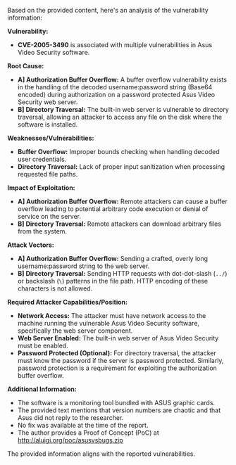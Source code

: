 Based on the provided content, here's an analysis of the vulnerability information:

**Vulnerability:**

*   **CVE-2005-3490** is associated with multiple vulnerabilities in Asus Video Security software.

**Root Cause:**

*   **A] Authorization Buffer Overflow:** A buffer overflow vulnerability exists in the handling of the decoded username:password string (Base64 encoded) during authorization on a password protected Asus Video Security web server.
*   **B] Directory Traversal:** The built-in web server is vulnerable to directory traversal, allowing an attacker to access any file on the disk where the software is installed.

**Weaknesses/Vulnerabilities:**

*   **Buffer Overflow:** Improper bounds checking when handling decoded user credentials.
*   **Directory Traversal:** Lack of proper input sanitization when processing requested file paths.

**Impact of Exploitation:**

*   **A] Authorization Buffer Overflow:**  Remote attackers can cause a buffer overflow leading to potential arbitrary code execution or denial of service on the server.
*   **B] Directory Traversal:** Remote attackers can download arbitrary files from the system.

**Attack Vectors:**

*   **A] Authorization Buffer Overflow:**  Sending a crafted, overly long username:password string to the web server.
*   **B] Directory Traversal:** Sending HTTP requests with dot-dot-slash (`../`) or backslash (`\`) patterns in the file path. HTTP encoding of these characters is not allowed.

**Required Attacker Capabilities/Position:**

*   **Network Access:** The attacker must have network access to the machine running the vulnerable Asus Video Security software, specifically the web server component.
*   **Web Server Enabled:** The built-in web server of Asus Video Security must be enabled.
*   **Password Protected (Optional):** For directory traversal, the attacker must know the password if the server is password protected. Similarly, password protection is a requirement for exploiting the authorization buffer overflow.

**Additional Information:**

*   The software is a monitoring tool bundled with ASUS graphic cards.
*   The provided text mentions that version numbers are chaotic and that Asus did not reply to the researcher.
*   No fix was available at the time of the report.
*   The author provides a Proof of Concept (PoC) at http://aluigi.org/poc/asusvsbugs.zip

The provided information aligns with the reported vulnerabilities.